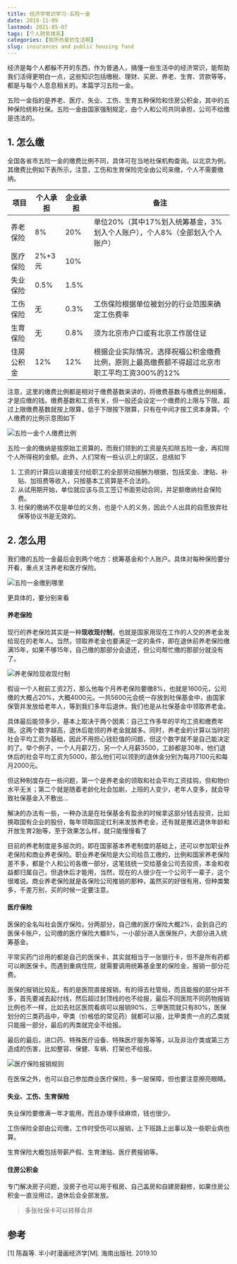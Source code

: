 ```yaml
---
title: 经济学常识学习-五险一金
date: 2019-11-09
lastmod: 2021-05-07
tags: [个人财务体系]
categories: [我所热爱的生活啊]
slug: insurances and public housing fund
---
```


经济是每个人都躲不开的东西，作为普通人，搞懂一些生活中的经济常识，能帮助我们活得更明白一点，这些知识包括缴税、理财、买房、养老、生育、贷款等等，都是与每个人息息相关的。本篇学习五险一金。

<!--more-->

五险一金指的是养老、医疗、失业、工伤、生育五种保险和住房公积金，其中的五种保险统称社保。五险一金由国家强制规定，由个人和公司共同承担，公司不给缴是违法的。

## 1. 怎么缴

全国各省市五险一金的缴费比例不同，具体可在当地社保机构查询。以北京为例，其缴费比例如下表所示，注意，工伤和生育保险完全由公司来缴，个人不需要缴纳。

| 项目       | 个人承担 | 企业承担 | 备注                                                         |
| ---------- | -------- | -------- | ------------------------------------------------------------ |
| 养老保险   | 8%       | 20%      | 单位20%（其中17%划入统筹基金，3%划入个人账户），个人8%（全部划入个人账户） |
| 医疗保险   | 2%+3元   | 10%      |                                                              |
| 失业保险   | 0.5%     | 1.5%     |                                                              |
| 工伤保险   | 无       | 0.3%     | 工伤保险根据单位被划分的行业范围来确定工伤费率               |
| 生育保险   | 无       | 0.8%     | 须为北京市户口或有北京工作居住证                             |
| 住房公积金 | 12%      | 12%      | 根据企业实际情况，选择祝福公积金缴费比例，原则上最高缴费额不得超过北京市职工平均工资300%的12% |

注意，这里的缴费比例都是相对于缴费基数来讲的，将缴费基数与缴费比例相乘，才是应缴的钱。缴费基数和工资有关，但一般还会设定一个缴费的上限与下限，超过上限缴费基数就按上限算，低于下限按下限算，只有在中间才按工资本身算。个人缴费的比例示意图如下

![五险一金个人缴费比例](https://picped-1301226557.cos.ap-beijing.myqcloud.com/SH_20191109_1HyPFP.jpg)

五险一金的缴纳是按原始工资算的，而我们领到的工资是先扣除五险一金，再扣除个人所得税的金额。此外，人们常有一些认识上的误区，总结如下

1. 工资的计算应以直接支付给职工的全部劳动报酬为根据，包括奖金、津贴、补贴、加班费等收入，只按基本工资算是不合法的。
2. 从试用期开始，单位就应该与员工签订书面劳动合同，并足额缴纳社会保险费。
3. 社保的缴纳不仅是单位的义务，也是个人的义务，因此个人出具的自愿放弃社保等协议书是无效的。

## 2. 怎么用

我们缴的五险一金最后会到两个地方：统筹基金和个人账户。具体对每种保险要分开看，重点关注养老和医疗保险。

![五险一金缴到哪里](https://picped-1301226557.cos.ap-beijing.myqcloud.com/SH_20191109_1HyJOJ.jpg)

更具体的，要分别来看

#### 养老保险

现行的养老保险其实是一种**现收现付制**，也就是国家用现在工作的人交的养老金发给现在的老年人。当然，领取养老金也要满足一定的条件，即在退休前养老保险缴满15年，如果不够15年，自己缴的那部分会退还，但公司帮忙缴的那部分就没有了。

![养老保险现收现付制](https://picped-1301226557.cos.ap-beijing.myqcloud.com/SH_20191109_1HywY6.jpg)

假设一个人税前工资2万，那么他每个月养老保险要缴8%，也就是1600元，公司缴的大概占20%，大概4000元。一共5600元会统一存放到社保基金中，由国家保管并发放给老年人，等到我们多年后退休，我们也是从社保基金中领取养老金。

具体最后能领多少，基本上取决于两个因素：自己工作多年的平均工资和缴费年限。这两个数字越高，退休后能领的养老金就越多。同时，养老金的计算以当时的社会平均工资为基础，因此不用担心钱贬值的问题，但这个数字就不是自己能决定的了。举个例子，一个人月薪2万，另一个人月薪3500，工龄都是30年，他们退休后的社会平均工资为5000，那么他们可以领到的退休金分别为每月7100元和每月2000元。

但这种制度存在一些问题，第一个是养老金的领取和社会平均工资挂钩，但和物价水平无关；第二个就是随着老龄化社会加剧，上班的人变少，老年人变多，就会导致社保基金入不敷出...

解决的办法有一些，一种办法是在社保基金有盈余的时候拿这部分钱去投资，比如换取国有企业的股份，每年领取固定红利来发放养老金，还有就是推迟退休年龄和开放生育2胎等，至于效果怎么样，就只能慢慢看了

目前的养老制度是多层次的，即在国家基本养老制度的基础上，还可以参加职业养老保险和商业养老保险。职业养老保险是大公司给员工缴的，比例和国家养老保险差不多，都是个人和公司各缴一部分，这笔钱统一交给基金公司去投资，本金和收益都归属自己，但退休后才能用，当然，现在的人很少在一个公司干一辈子，这个很难说。商业养老保险就是各保险公司推销的那种，虽然买的好很有用，但种类繁多，千差万别，买的时候一定要注意。

#### 医疗保险

医保的全名叫社会医疗保险，分两部分，自己缴的医疗保险大概2%，会到自己的医保卡账户，公司缴的医疗保险大概8%，一小部分进入医保账户，大部分进入统筹基金。

平常买药门诊用的都是自己的医保卡，其实就相当于一张银行卡，但不是所有药都可以刷医保卡。而遇到重病住院，就需要调用统筹基金里的保险金，报销一部分花费。

医保的报销比较乱，有的是医院直接报销，有的得去社管局，而且能报的部分并不多，首先要减去起付线，然后超过封顶线的也不给报，最后不同医院不同药物报销比例也不一样，比如去社区医院看病可以报销90%，三甲医院就只有80%，医保划分的三类药品中，甲类（价格低的常见药）就都可以报，比甲类贵一点的乙类就只能报一部分，最后的丙类就完全不给报。

最后的最后，进口药、特殊医疗设备、特殊医疗服务等等，以及非治疗类或第三方造成的伤害，比如整容、保健、车祸、打架也不给报。

![医疗保险报销规则](https://picped-1301226557.cos.ap-beijing.myqcloud.com/SH_20191109_1HyDSO.jpg)

在医保之外，也可以自己参加商业医疗保险，多一层保障，但也要注意擦亮眼睛。

#### 失业、工伤、生育保险

失业保险要缴满一年才能用，而且办理手续麻烦，钱也很少。

工伤保险全部由公司缴，工作时受伤可以报销，上下班路上出事以及一些职业病也算。

生育保险大概包括带薪产假、生育津贴、医疗费报销等。

#### 住房公积金

专门解决房子问题，没房子也可以用于租房、自己盖房和自建房翻修，如果住房公积金一直没用过，退休后会全部发放。

> 多张社保卡可以转移合并

## 参考

[1] 陈磊等. 半小时漫画经济学[M]. 海南出版社. 2019.10